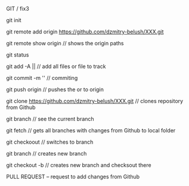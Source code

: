 GIT / fix3

git init

git remote add origin https://github.com/dzmitry-belush/XXX.git 

git remote show origin	// shows the origin paths

git status

git add -A  || <file>	// add all files or file to track

git commit -m '<message>'	// commiting

git push origin <master> 	// pushes the <master> or <branch> to origin

git clone https://github.com/dzmitry-belush/XXX.git	// clones repository from Github

git branch		// see the current branch

git fetch		// gets all branches with changes from Github to local folder

git checkoout <branch>	// switches to branch

git branch <name>		// creates new branch

git checkout -b <name>	// creates new branch and checksout there


PULL REQUEST – request to add changes from Github